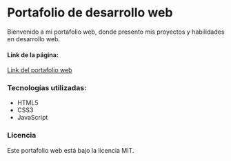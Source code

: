 # Portafolio de desarrollo web

Bienvenido a mi portafolio web, donde presento mis proyectos y habilidades en desarrollo web.

#### Link de la página: 
[Link del portafolio web](<https://jeanninetoro.github.io/Portafolio/>)


### Tecnologías utilizadas:
* HTML5
* CSS3
* JavaScript


### Licencia

Este portafolio web está bajo la licencia MIT.
